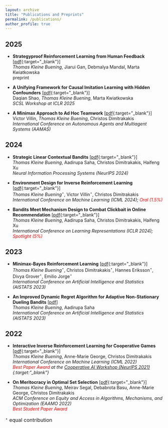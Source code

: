```yaml
---
layout: archive
title: "Publications and Preprints"
permalink: /publications/
author_profile: true
---
```




## 2025 


* **Strategyproof Reinforcement Learning from Human Feedback** [[pdf](){:target="_blank"}] <br />
*Thomas Kleine Buening*, Jiarui Gan, Debmalya Mandal, Marta Kwiatkowska <br />
preprint  

* **A Unifying Framework for Causal Imitation Learning with Hidden Confounders** [[pdf](https://arxiv.org/pdf/2502.07656){:target="_blank"}] <br />
Daqian Shao, *Thomas Kleine Buening*, Marta Kwiatkowska <br />
*SCSL Workshop at ICLR 2025*

* **A Minimax Approach to Ad Hoc Teamwork** [[pdf](https://arxiv.org/pdf/2502.02377){:target="_blank"}] <br />
Victor Villin, *Thomas Kleine Buening*, Christos Dimitrakakis <br />
*International Conference on Autonomous Agents and Multiagent Systems (AAMAS)*

## 2024 


* **Strategic Linear Contextual Bandits** [[pdf](https://arxiv.org/pdf/2406.00551){:target="_blank"}] <br />
*Thomas Kleine Buening*, Aadirupa Saha, Christos Dimitrakakis, Haifeng Xu <br />
*Neural Information Processing Systems (NeurIPS 2024)*


* **Environment Design for Inverse Reinforcement Learning** [[pdf](https://arxiv.org/pdf/2210.14972v3){:target="_blank"}] <br /> 
*Thomas Kleine Buening*$^\star$, Victor Villin$^\star$, Christos Dimitrakakis <br /> 
*International Conference on Machine Learning (ICML 2024); <span style="color:red">Oral (1.5%)</span>*

* **Bandits Meet Mechanism Design to Combat Clickbait in Online Recommendation** [[pdf](https://arxiv.org/pdf/2311.15647.pdf){:target="_blank"}] <br />
*Thomas Kleine Buening*, Aadirupa Saha, Christos Dimitrakakis, Haifeng Xu <br />
*International Conference on Learning Representations (ICLR 2024); <span style="color:red">Spotlight (5%)</span>*


## 2023 

* **Minimax-Bayes Reinforcement Learning** [[pdf](https://arxiv.org/pdf/2302.10831.pdf){:target="_blank"}] <br /> 
*Thomas Kleine Buening*$^\star$, Christos Dimitrakakis$^\star$, Hannes Eriksson$^\star$, Divya Grover$^\star$, Emilio Jorge$^\star$ <br /> 
*International Conference on Artificial Intelligence and Statistics (AISTATS 2023)*  

* **An Improved Dynamic Regret Algorithm for Adaptive Non-Stationary Dueling Bandits** [[pdf](https://arxiv.org/pdf/2210.14322.pdf)] <br /> 
*Thomas Kleine Buening*, Aadirupa Saha <br />
*International Conference on Artificial Intelligence and Statistics (AISTATS 2023)*  


## 2022


* **Interactive Inverse Reinforcement Learning for Cooperative Games** [[pdf](https://proceedings.mlr.press/v162/buning22a/buning22a.pdf){:target="_blank"}] <br /> 
*Thomas Kleine Buening*, Anne-Marie George, Christos Dimitrakakis <br /> 
*International Conference on Machine Learning (ICML 2022)*   <br />
*<span style="color:red">Best Paper Award</span> at the [Cooperative AI Workshop (NeurIPS 2021)](https://www.cooperativeai.com/workshop/neurips-2021){:target:"_blank"}*


* **On Meritocracy in Optimal Set Selection** [[pdf](https://arxiv.org/pdf/2102.11932.pdf){:target="_blank"}] <br /> 
 *Thomas Kleine Buening*, Meirav Segal, Debabrota Basu, Anne-Marie George, Christos Dimitrakakis <br /> 
*ACM Conference on Equity and Access in Algorithms, Mechanisms, and Optimization (EAAMO 2022)*   <br /> 
*<span style="color:red">Best Student Paper Award</span>*


<span style="font-size:16px;">$^\star$ equal contribution</span>

